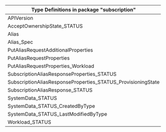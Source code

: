 | Type Definitions in package "subscription"                   | v1beta20211001 |
|--------------------------------------------------------------|----------------|
| APIVersion                                                   | v1beta20211001 |
| AcceptOwnershipState_STATUS                                  | v1beta20211001 |
| Alias                                                        | v1beta20211001 |
| Alias_Spec                                                   | v1beta20211001 |
| PutAliasRequestAdditionalProperties                          | v1beta20211001 |
| PutAliasRequestProperties                                    | v1beta20211001 |
| PutAliasRequestProperties_Workload                           | v1beta20211001 |
| SubscriptionAliasResponseProperties_STATUS                   | v1beta20211001 |
| SubscriptionAliasResponseProperties_STATUS_ProvisioningState | v1beta20211001 |
| SubscriptionAliasResponse_STATUS                             | v1beta20211001 |
| SystemData_STATUS                                            | v1beta20211001 |
| SystemData_STATUS_CreatedByType                              | v1beta20211001 |
| SystemData_STATUS_LastModifiedByType                         | v1beta20211001 |
| Workload_STATUS                                              | v1beta20211001 |
